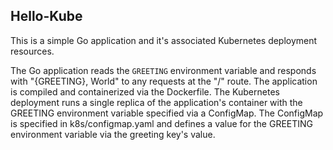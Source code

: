 ## Hello-Kube

This is a simple Go application and it's associated Kubernetes deployment resources.

The Go application reads the ```GREETING``` environment variable and responds with "{GREETING}, World" to any requests at the "/" route.
The application is compiled and containerized via the Dockerfile.
The Kubernetes deployment runs a single replica of the application's container with the GREETING environment variable specified via a ConfigMap.
The ConfigMap is specified in k8s/configmap.yaml and defines a value for the GREETING environment variable via the greeting key's value.